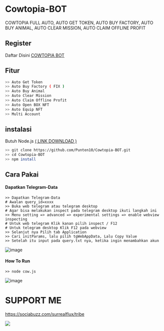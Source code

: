 # Cowtopia-BOT
COWTOPIA FULL AUTO, AUTO GET TOKEN, AUTO BUY FACTORY, AUTO BUY ANIMAL, AUTO CLEAR MISSION, AUTO CLAIM OFFLINE PROFIT

## Register
Daftar Disini [COWTOPIA BOT](https://t.me/cowtopiabot/app?startapp=1993663749)

## Fitur
```bash
>> Auto Get Token
>> Auto Buy Factory ( FIX )
>> Auto Buy Animal
>> Auto Clear Mission
>> Auto Claim Offline Profit
>> Auto Open BOX NFT
>> Auto Equip NFT
>> Multi Account
```

## instalasi
Butuh Node.js [( LINK DOWNLOAD )](https://nodejs.org/en/download/prebuilt-installer)
```bash
>> git clone https://github.com/Punten10/Cowtopia-BOT.git
>> cd Cowtopia-BOT
>> npm install
```

## Cara Pakai
#### Dapatkan Telegram-Data
```shell
>> Dapatkan Telegram-Data
# Awalan query_id=xxxx
>> Buka web telegram atau telegram desktop
# Agar bisa melakukan inspect pada telegram desktop ikuti langkah ini
>> Menu setting => advanced => experimental settings => enable webview inspecting
# Untuk web telegram Klik kanan pilih inspect / F12
# Untuk telegram desktop Klik F12 pada webview
>> Selanjut nya Pilih tab Application
>> Cari initParams, lalu pilih tgWebAppData, Lalu Copy Value
>> Setelah itu input pada query.txt nya, ketika ingin menambahkan akun
```
![image](https://github.com/user-attachments/assets/6e626d7f-9033-44e5-9307-2b8c680ca858)


#### How To Run
```shell
>> node cow.js
```
![image](https://github.com/user-attachments/assets/8e90d066-2e2d-4aef-86d2-8fbc2043f151)


# SUPPORT ME

https://sociabuzz.com/surrealflux/tribe

[<img src="https://img.shields.io/badge/Telegram-%40Me-orange">](https://t.me/zuiredrop)
